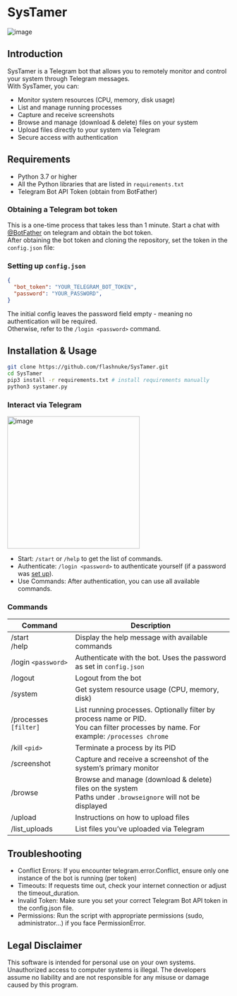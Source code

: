 # SysTamer
![image](https://github.com/user-attachments/assets/34ea1223-1d90-4238-9536-a8cd74e964b9)



## Introduction

SysTamer is a Telegram bot that allows you to remotely monitor and control your system through Telegram messages. 
</br> With SysTamer, you can:

* Monitor system resources (CPU, memory, disk usage)
* List and manage running processes
* Capture and receive screenshots
* Browse and manage (download & delete) files on your system
* Upload files directly to your system via Telegram
* Secure access with authentication

## Requirements

* Python 3.7 or higher
* All the Python libraries that are listed in `requirements.txt`
* Telegram Bot API Token (obtain from BotFather)

### Obtaining a Telegram bot token
This is a one-time process that takes less than 1 minute. Start a chat with [@BotFather](https://core.telegram.org/bots/faq#how-do-i-create-a-bot) on telegram and obtain the bot token.
</br>
After obtaining the bot token and cloning the repository, set the token in the `config.json` file:

### Setting up `config.json`
```json
{
  "bot_token": "YOUR_TELEGRAM_BOT_TOKEN",
  "password": "YOUR_PASSWORD",
}
```
The initial config leaves the password field empty - meaning no authentication will be required.</br>
Otherwise, refer to the `/login <password>` command.

## Installation & Usage
```bash
git clone https://github.com/flashnuke/SysTamer.git
cd SysTamer
pip3 install -r requirements.txt # install requirements manually
python3 systamer.py
```

### Interact via Telegram
 <img width="300" alt="image" src="https://github.com/user-attachments/assets/ebeb8a88-50e4-4664-bc92-69c9d8686687">

* Start: `/start` or `/help` to get the list of commands.
* Authenticate: `/login <password>` to authenticate yourself (if a password was [set up](https://github.com/flashnuke/SysTamer?tab=readme-ov-file#setting-up-configjson)).
* Use Commands: After authentication, you can use all available commands.

### Commands
| Command | Description |
|-------------------------|---------------|
| /start </br> /help      | Display the help message with available commands     |
| /login `<password> `    | Authenticate with the bot. Uses the password as set in `config.json`   |
| /logout                 | Logout from the bot     |
| /system                 | Get system resource usage (CPU, memory, disk)   |
| /processes `[filter]`   | List running processes. Optionally filter by process name or PID. </br> You can filter processes by name. For example: `/processes chrome`     |
| /kill `<pid>`           | Terminate a process by its PID   |
| /screenshot             | Capture and receive a screenshot of the system’s primary monitor     |
| /browse                 | Browse and manage (download & delete) files on the system </br> Paths under `.browseignore` will not be displayed   |
| /upload                 | Instructions on how to upload files   |
| /list_uploads           | List files you’ve uploaded via Telegram   |


## Troubleshooting
* Conflict Errors: If you encounter telegram.error.Conflict, ensure only one instance of the bot is running (per token)
* Timeouts: If requests time out, check your internet connection or adjust the timeout_duration.
* Invalid Token: Make sure you set your correct Telegram Bot API token in the config.json file.
* Permissions: Run the script with appropriate permissions (sudo, administrator...) if you face PermissionError.

## Legal Disclaimer
This software is intended for personal use on your own systems. Unauthorized access to computer systems is illegal. The developers assume no liability and are not responsible for any misuse or damage caused by this program.
